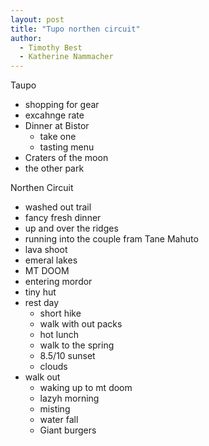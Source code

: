 ```yaml
---
layout: post
title: "Tupo northen circuit"
author:
  - Timothy Best
  - Katherine Nammacher
---
```



Taupo
  - shopping for gear
  - excahnge rate
  - Dinner at Bistor
    - take one
    - tasting menu
  - Craters of the moon
  - the other park

Northen Circuit
- washed out trail
- fancy fresh dinner
- up and over the ridges
- running into the couple fram Tane Mahuto
- lava shoot
- emeral lakes
- MT DOOM
- entering mordor
- tiny hut
- rest day
  - short hike
  - walk with out packs
  - hot lunch
  - walk to the spring
  - 8.5/10 sunset
  - clouds
- walk out
  - waking up to mt doom
  - lazyh morning
  - misting
  - water fall
  - Giant burgers
